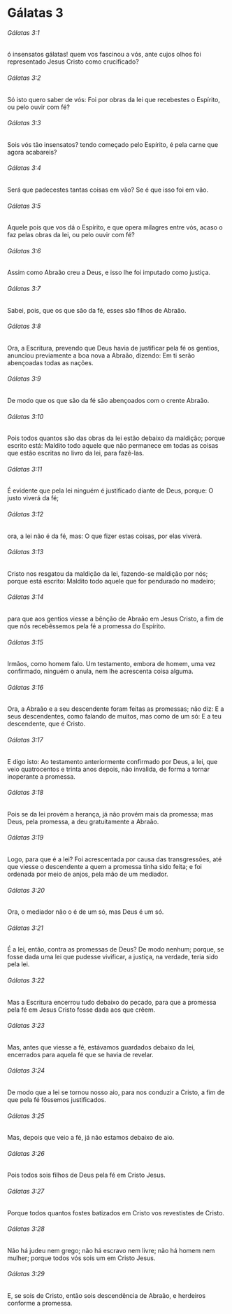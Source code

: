 # Gálatas 3

###### Gálatas 3:1

ó insensatos gálatas! quem vos fascinou a vós, ante cujos olhos foi representado Jesus Cristo como crucificado?

###### Gálatas 3:2

Só isto quero saber de vós: Foi por obras da lei que recebestes o Espírito, ou pelo ouvir com fé?

###### Gálatas 3:3

Sois vós tão insensatos? tendo começado pelo Espírito, é pela carne que agora acabareis?

###### Gálatas 3:4

Será que padecestes tantas coisas em vão? Se é que isso foi em vão.

###### Gálatas 3:5

Aquele pois que vos dá o Espírito, e que opera milagres entre vós, acaso o faz pelas obras da lei, ou pelo ouvir com fé?

###### Gálatas 3:6

Assim como Abraão creu a Deus, e isso lhe foi imputado como justiça.

###### Gálatas 3:7

Sabei, pois, que os que são da fé, esses são filhos de Abraão.

###### Gálatas 3:8

Ora, a Escritura, prevendo que Deus havia de justificar pela fé os gentios, anunciou previamente a boa nova a Abraão, dizendo: Em ti serão abençoadas todas as nações.

###### Gálatas 3:9

De modo que os que são da fé são abençoados com o crente Abraão.

###### Gálatas 3:10

Pois todos quantos são das obras da lei estão debaixo da maldição; porque escrito está: Maldito todo aquele que não permanece em todas as coisas que estão escritas no livro da lei, para fazê-las.

###### Gálatas 3:11

É evidente que pela lei ninguém é justificado diante de Deus, porque: O justo viverá da fé;

###### Gálatas 3:12

ora, a lei não é da fé, mas: O que fizer estas coisas, por elas viverá.

###### Gálatas 3:13

Cristo nos resgatou da maldição da lei, fazendo-se maldição por nós; porque está escrito: Maldito todo aquele que for pendurado no madeiro;

###### Gálatas 3:14

para que aos gentios viesse a bênção de Abraão em Jesus Cristo, a fim de que nós recebêssemos pela fé a promessa do Espírito.

###### Gálatas 3:15

Irmãos, como homem falo. Um testamento, embora de homem, uma vez confirmado, ninguém o anula, nem lhe acrescenta coisa alguma.

###### Gálatas 3:16

Ora, a Abraão e a seu descendente foram feitas as promessas; não diz: E a seus descendentes, como falando de muitos, mas como de um só: E a teu descendente, que é Cristo.

###### Gálatas 3:17

E digo isto: Ao testamento anteriormente confirmado por Deus, a lei, que veio quatrocentos e trinta anos depois, não invalida, de forma a tornar inoperante a promessa.

###### Gálatas 3:18

Pois se da lei provém a herança, já não provém mais da promessa; mas Deus, pela promessa, a deu gratuitamente a Abraão.

###### Gálatas 3:19

Logo, para que é a lei? Foi acrescentada por causa das transgressões, até que viesse o descendente a quem a promessa tinha sido feita; e foi ordenada por meio de anjos, pela mão de um mediador.

###### Gálatas 3:20

Ora, o mediador não o é de um só, mas Deus é um só.

###### Gálatas 3:21

É a lei, então, contra as promessas de Deus? De modo nenhum; porque, se fosse dada uma lei que pudesse vivificar, a justiça, na verdade, teria sido pela lei.

###### Gálatas 3:22

Mas a Escritura encerrou tudo debaixo do pecado, para que a promessa pela fé em Jesus Cristo fosse dada aos que crêem.

###### Gálatas 3:23

Mas, antes que viesse a fé, estávamos guardados debaixo da lei, encerrados para aquela fé que se havia de revelar.

###### Gálatas 3:24

De modo que a lei se tornou nosso aio, para nos conduzir a Cristo, a fim de que pela fé fôssemos justificados.

###### Gálatas 3:25

Mas, depois que veio a fé, já não estamos debaixo de aio.

###### Gálatas 3:26

Pois todos sois filhos de Deus pela fé em Cristo Jesus.

###### Gálatas 3:27

Porque todos quantos fostes batizados em Cristo vos revestistes de Cristo.

###### Gálatas 3:28

Não há judeu nem grego; não há escravo nem livre; não há homem nem mulher; porque todos vós sois um em Cristo Jesus.

###### Gálatas 3:29

E, se sois de Cristo, então sois descendência de Abraão, e herdeiros conforme a promessa.

